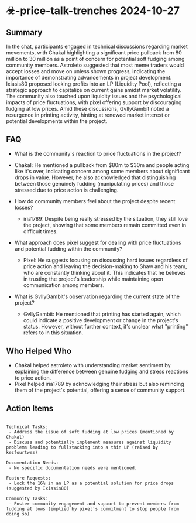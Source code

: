 # ☣-price-talk-trenches 2024-10-27

## Summary

In the chat, participants engaged in technical discussions regarding market movements, with Chakal highlighting a
significant price pullback from 80 million to 30 million as a point of concern for potential soft fudging among
community members. Astroleto suggested that most meme traders would accept losses and move on unless shown progress,
indicating the importance of demonstrating advancements in project development. Ixiasis80 proposed locking profits into
an LP (Liquidity Pool), reflecting a strategic approach to capitalize on current gains amidst market volatility. The
community also touched upon liquidity issues and the psychological impacts of price fluctuations, with pixel offering
support by discouraging fudging at low prices. Amid these discussions, GvllyGambit noted a resurgence in printing
activity, hinting at renewed market interest or potential developments within the project.

## FAQ

- What is the community's reaction to price fluctuations in the project?
- Chakal: He mentioned a pullback from $80m to $30m and people acting like it's over, indicating concern among some
  members about significant drops in value. However, he also acknowledged that distinguishing between those genuinely
  fudding (manipulating prices) and those stressed due to price action is challenging.

- How do community members feel about the project despite recent losses?

    - iria1789: Despite being really stressed by the situation, they still love the project, showing that some members
      remain committed even in difficult times.

- What approach does pixel suggest for dealing with price fluctuations and potential fudding within the community?

    - Pixel: He suggests focusing on discussing hard issues regardless of price action and leaving the decision-making
      to Shaw and his team, who are constantly thinking about it. This indicates that he believes in trusting the
      project's leadership while maintaining open communication among members.

- What is GvllyGambit's observation regarding the current state of the project?
    - GvllyGambit: He mentioned that printing has started again, which could indicate a positive development or change
      in the project's status. However, without further context, it's unclear what "printing" refers to in this
      situation.

## Who Helped Who

- Chakal helped astroleto with understanding market sentiment by explaining the difference between genuine fudging and
  stress reactions to price action.
- Pixel helped iria1789 by acknowledging their stress but also reminding them of the project's potential, offering a sense of community support.

## Action Items

```

Technical Tasks:
 - Address the issue of soft fudding at low prices (mentioned by Chakal)
 - Discuss and potentially implement measures against liquidity problems leading to fullstacking into a thin LP (raised by kezfourtwez)

Documentation Needs:
 - No specific documentation needs were mentioned.

Feature Requests:
 - Lock the 16% in an LP as a potential solution for price drops (suggested by Ixiasis80)

Community Tasks:
 - Foster community engagement and support to prevent members from fudding at lows (implied by pixel's commitment to stop people from doing so)
```
